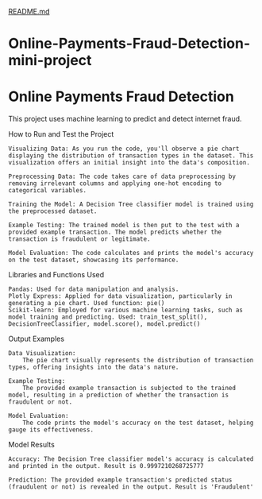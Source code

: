 [README.md](https://github.com/el-kh/Online-Payments-Fraud-Detection-mini-project/files/12329687/README.md)
# Online-Payments-Fraud-Detection-mini-project

# Online Payments Fraud Detection

This project uses machine learning to predict and detect internet fraud.



How to Run and Test the Project

    Visualizing Data: As you run the code, you'll observe a pie chart displaying the distribution of transaction types in the dataset. This visualization offers an initial insight into the data's composition.

    Preprocessing Data: The code takes care of data preprocessing by removing irrelevant columns and applying one-hot encoding to categorical variables.

    Training the Model: A Decision Tree classifier model is trained using the preprocessed dataset.

    Example Testing: The trained model is then put to the test with a provided example transaction. The model predicts whether the transaction is fraudulent or legitimate.

    Model Evaluation: The code calculates and prints the model's accuracy on the test dataset, showcasing its performance.

Libraries and Functions Used

    Pandas: Used for data manipulation and analysis.
    Plotly Express: Applied for data visualization, particularly in generating a pie chart. Used function: pie()
    Scikit-learn: Employed for various machine learning tasks, such as model training and predicting. Used: train_test_split(), DecisionTreeClassifier, model.score(), model.predict()

Output Examples

    Data Visualization:
        The pie chart visually represents the distribution of transaction types, offering insights into the data's nature.

    Example Testing:
        The provided example transaction is subjected to the trained model, resulting in a prediction of whether the transaction is fraudulent or not.

    Model Evaluation:
        The code prints the model's accuracy on the test dataset, helping gauge its effectiveness.

Model Results

    Accuracy: The Decision Tree classifier model's accuracy is calculated and printed in the output. Result is 0.9997210268725777

    Prediction: The provided example transaction's predicted status (fraudulent or not) is revealed in the output. Result is 'Fraudulent'
